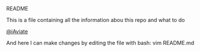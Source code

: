 README

This is a file containing all the information abou this repo and what to do

[@iAviate](https://twitter.com/iAviate)

And here I can make changes by editing the file with bash: vim README.md
